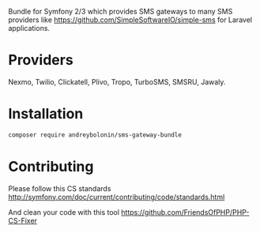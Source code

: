 Bundle for Symfony 2/3 which provides SMS gateways to many SMS providers like
https://github.com/SimpleSoftwareIO/simple-sms for Laravel applications.

# Providers

Nexmo, Twilio, Clickatell, Plivo, Tropo, TurboSMS, SMSRU, Jawaly.

# Installation

```sh
composer require andreybolonin/sms-gateway-bundle
```

# Contributing

Please follow this CS standards
http://symfony.com/doc/current/contributing/code/standards.html

And clean your code with this tool
https://github.com/FriendsOfPHP/PHP-CS-Fixer
